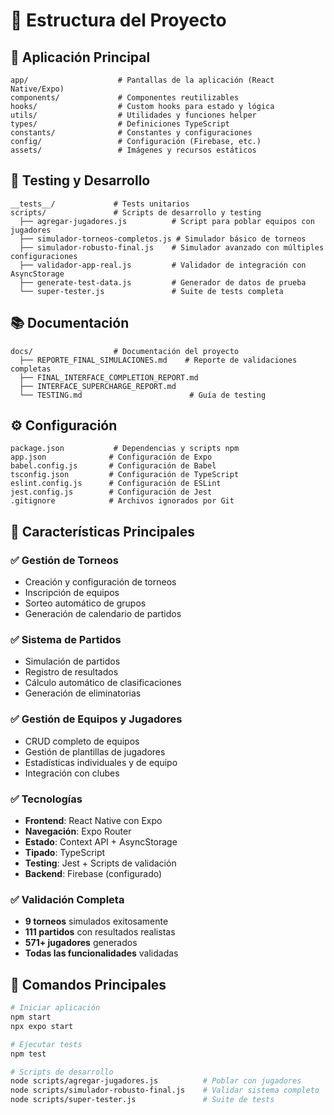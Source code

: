 # 📁 Estructura del Proyecto

## 🚀 Aplicación Principal
```
app/                    # Pantallas de la aplicación (React Native/Expo)
components/             # Componentes reutilizables
hooks/                  # Custom hooks para estado y lógica
utils/                  # Utilidades y funciones helper
types/                  # Definiciones TypeScript
constants/              # Constantes y configuraciones
config/                 # Configuración (Firebase, etc.)
assets/                 # Imágenes y recursos estáticos
```

## 🧪 Testing y Desarrollo
```
__tests__/             # Tests unitarios
scripts/               # Scripts de desarrollo y testing
  ├── agregar-jugadores.js          # Script para poblar equipos con jugadores
  ├── simulador-torneos-completos.js # Simulador básico de torneos
  ├── simulador-robusto-final.js    # Simulador avanzado con múltiples configuraciones
  ├── validador-app-real.js         # Validador de integración con AsyncStorage
  ├── generate-test-data.js         # Generador de datos de prueba
  └── super-tester.js               # Suite de tests completa
```

## 📚 Documentación
```
docs/                  # Documentación del proyecto
  ├── REPORTE_FINAL_SIMULACIONES.md    # Reporte de validaciones completas
  ├── FINAL_INTERFACE_COMPLETION_REPORT.md
  ├── INTERFACE_SUPERCHARGE_REPORT.md
  └── TESTING.md                        # Guía de testing
```

## ⚙️ Configuración
```
package.json           # Dependencias y scripts npm
app.json              # Configuración de Expo
babel.config.js       # Configuración de Babel
tsconfig.json         # Configuración de TypeScript
eslint.config.js      # Configuración de ESLint
jest.config.js        # Configuración de Jest
.gitignore            # Archivos ignorados por Git
```

## 🎯 Características Principales

### ✅ Gestión de Torneos
- Creación y configuración de torneos
- Inscripción de equipos
- Sorteo automático de grupos
- Generación de calendario de partidos

### ✅ Sistema de Partidos
- Simulación de partidos
- Registro de resultados
- Cálculo automático de clasificaciones
- Generación de eliminatorias

### ✅ Gestión de Equipos y Jugadores
- CRUD completo de equipos
- Gestión de plantillas de jugadores
- Estadísticas individuales y de equipo
- Integración con clubes

### ✅ Tecnologías
- **Frontend**: React Native con Expo
- **Navegación**: Expo Router
- **Estado**: Context API + AsyncStorage
- **Tipado**: TypeScript
- **Testing**: Jest + Scripts de validación
- **Backend**: Firebase (configurado)

### ✅ Validación Completa
- **9 torneos** simulados exitosamente
- **111 partidos** con resultados realistas  
- **571+ jugadores** generados
- **Todas las funcionalidades** validadas

## 🚀 Comandos Principales

```bash
# Iniciar aplicación
npm start
npx expo start

# Ejecutar tests
npm test

# Scripts de desarrollo
node scripts/agregar-jugadores.js          # Poblar con jugadores
node scripts/simulador-robusto-final.js    # Validar sistema completo
node scripts/super-tester.js               # Suite de tests
```
